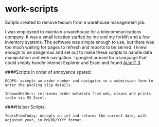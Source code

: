# work-scripts
Scripts created to remove tedium from a warehouse management job.

I was employeed to maintain a warehouse for a telecommunications company. It was a small location staffed by me and my forklift and a few inventory systems. The software was simple enough to use, but there was too much waiting for pages to refresh and reports to be served. I knew enough to be dangerous and set out to make these scripts to handle data manipulation and web navigation. I googled around for a language that could simply handle Internet Explorer and Excel and found [AutoIT 3](https://www.autoitscript.com/site/autoit/).

####Scripts
In order of annoyance spared:

`ECOPS: accepts an order number and navigates to a submission form to enter the packing slip details.`

`InboundOrders: retrieves order metadata from web, cleans and prints table via MS Excel.`


####Helper Scripts:

`YearsFromToday: Accepts an int and returns the current date, with adjusted year, in MM/DD/YYYY format.`
